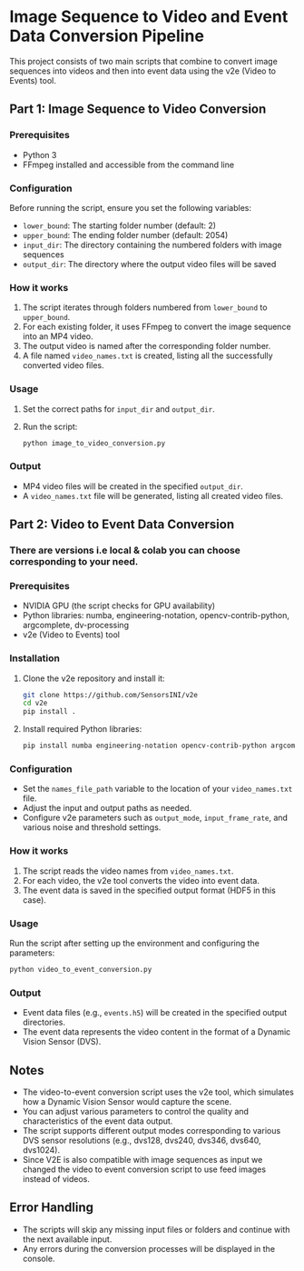# Image Sequence to Video and Event Data Conversion Pipeline

This project consists of two main scripts that combine to convert image sequences into videos and then into event data using the v2e (Video to Events) tool.

## Part 1: Image Sequence to Video Conversion

### Prerequisites

- Python 3
- FFmpeg installed and accessible from the command line

### Configuration

Before running the script, ensure you set the following variables:

- `lower_bound`: The starting folder number (default: 2)
- `upper_bound`: The ending folder number (default: 2054)
- `input_dir`: The directory containing the numbered folders with image sequences
- `output_dir`: The directory where the output video files will be saved

### How it works

1. The script iterates through folders numbered from `lower_bound` to `upper_bound`.
2. For each existing folder, it uses FFmpeg to convert the image sequence into an MP4 video.
3. The output video is named after the corresponding folder number.
4. A file named `video_names.txt` is created, listing all the successfully converted video files.

### Usage

1. Set the correct paths for `input_dir` and `output_dir`.
2. Run the script:

   ```bash
   python image_to_video_conversion.py
   ```

### Output

- MP4 video files will be created in the specified `output_dir`.
- A `video_names.txt` file will be generated, listing all created video files.

## Part 2: Video to Event Data Conversion

### There are versions i.e local & colab you can choose corresponding to your need.

### Prerequisites

- NVIDIA GPU (the script checks for GPU availability)
- Python libraries: numba, engineering-notation, opencv-contrib-python, argcomplete, dv-processing
- v2e (Video to Events) tool

### Installation

1. Clone the v2e repository and install it:

   ```bash
   git clone https://github.com/SensorsINI/v2e
   cd v2e
   pip install .
   ```

2. Install required Python libraries:

   ```bash
   pip install numba engineering-notation opencv-contrib-python argcomplete dv-processing
   ```

### Configuration

- Set the `names_file_path` variable to the location of your `video_names.txt` file.
- Adjust the input and output paths as needed.
- Configure v2e parameters such as `output_mode`, `input_frame_rate`, and various noise and threshold settings.

### How it works

1. The script reads the video names from `video_names.txt`.
2. For each video, the v2e tool converts the video into event data.
3. The event data is saved in the specified output format (HDF5 in this case).

### Usage

Run the script after setting up the environment and configuring the parameters:

```bash
python video_to_event_conversion.py
```

### Output

- Event data files (e.g., `events.h5`) will be created in the specified output directories.
- The event data represents the video content in the format of a Dynamic Vision Sensor (DVS).

## Notes

- The video-to-event conversion script uses the v2e tool, which simulates how a Dynamic Vision Sensor would capture the scene.
- You can adjust various parameters to control the quality and characteristics of the event data output.
- The script supports different output modes corresponding to various DVS sensor resolutions (e.g., dvs128, dvs240, dvs346, dvs640, dvs1024).
- Since V2E is also compatible with image sequences as input we changed the video to event conversion script to use feed images instead of videos.

## Error Handling

- The scripts will skip any missing input files or folders and continue with the next available input.
- Any errors during the conversion processes will be displayed in the console.


